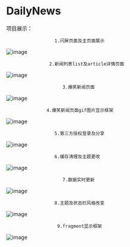 # DailyNews
项目展示：

                      1.闪屏页面及主页面展示
                                           
![image](/image_running/1_闪屏页面及主页面展示.gif)


                    2.新闻列表list及article详情页面
![image](/image_running/2_新闻列表list及article详情页面.gif)


                         3.爆笑新闻页面
![image](/image_running/3_爆笑新闻页面.gif)


                   4.爆笑新闻页面gif图片显示框架
![image](/image_running/4_爆笑新闻页面gif图片显示框架.gif)


                      5.第三方授权登录及分享
![image](/image_running/5_第三方授权登录及分享.gif)


                      6.缓存清理及主题更改
![image](/image_running/6_缓存清理及主题更改.gif)


                         7.数据实时更新
![image](/image_running/7_数据实时更新.gif)


                      8.主题及状态栏风格改变
![image](/image_running/8_主题及状态栏风格改变.gif)


                       9.fragment显示框架
![image](/image_running/9_fragment显示框架.gif)
